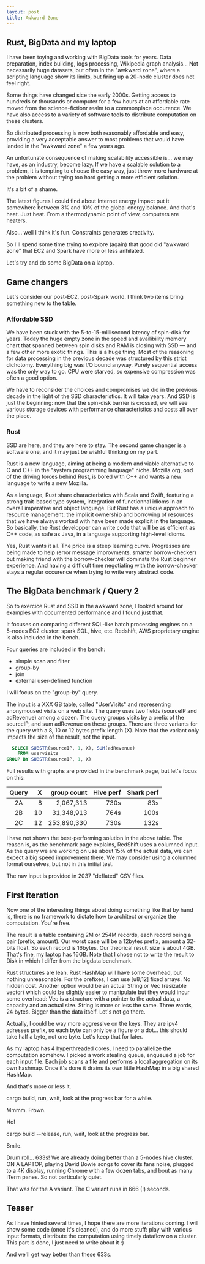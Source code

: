 ```yaml
---
layout: post
title: Awkward Zone
---
```


## Rust, BigData and my laptop

I have been toying and working with BigData tools for years. Data preparation,
index building, logs processing, Wikipedia graph analysis... 
Not necessarily huge
datasets, but often in the "awkward zone", where a scripting language show its
limits, but firing up a 20-node cluster does not feel right.

Some things have changed sice the early 2000s. Getting access to hundreds or
thousands or computer for a few hours at an affordable rate moved from
the science-fictionr realm to a commonplace occurence. We have also access to 
a variety of software tools to distribute computation on these clusters.

So distributed processing is now both reasonably affordable and easy, providing
a very acceptable answer to most problems that would have landed in the
"awkward zone" a few years ago.

An unfortunate consequence of making scalability accessible is... we may have,
as an industry, become lazy. If we have a scalable solution to a problem, it is
tempting to choose the easy way, just throw more hardware at the problem 
without trying too hard getting a more efficient solution.

It's a bit of a shame.

The latest figures I could find about Internet energy impact put it somewhere
between 3% and 10% of the global energy balance. And that's heat. Just heat.
From a thermodynamic point of view, computers are heaters.

Also... well I think it's fun. Constraints generates creativity.

So I'll spend some time trying to explore (again) that good old "awkward zone" 
that EC2 and Spark have more or less anhilated.

Let's try and do some BigData on a laptop.

## Game changers

Let's consider our post-EC2, post-Spark world. I think two items bring
something new to the table.

### Affordable SSD

We have been stuck with the 5-to-15-millisecond latency of spin-disk for years.
Today the huge empty zone in the speed and availibility memory chart that 
spanned between spin disks and RAM is closing with SSD — and a few other more
exotic things. This is a huge thing. Most of the reasoning for data processing
in the previous decade was structured by this strict dichotomy. Everything big
was I/O bound anyway. Purely sequential access was the only way to go. CPU were
starved, so expensive compression was often a good option.

We have to reconsider the choices and compromises we did in the previous decade
in the light of the SSD characteristics. It will take years. And SSD is just
the beginning: now that the spin-disk barrier is crossed, we will see
various storage devices with performance characteristics and costs all over
the place.

### Rust

SSD are here, and they are here to stay. The second game changer is a software
one, and it may just be wishful thinking on my part.

Rust is a new language, aiming at being a modern and viable alternative to 
C and C++ in the "system programming language" niche. Mozilla.org, ond of the
driving forces behind Rust, is bored with C++ and wants a new language to
write a new Mozilla.

As a language, Rust share characteristics with Scala and Swift, featuring a 
strong trait-based type system, integration of functionnal idioms in an overall
imperative and object language. But Rust has a unique approach to resource
management: the implicit ownership and borrowing of resources that we have 
always worked with have been made explicit in the language. So basically, the
Rust developper can write code that will be as efficient as C++ code, as 
safe as Java, in a language supporting high-level idioms.

Yes, Rust wants it all. The price is a steep learning curve. Progresses 
are being
made to help (error message improvments, smarter borrow-checker) but
making friend with the borrow-checker will dominate the Rust beginner
experience. And having a difficult time negotiating with the borrow-checker
stays a regular occurence when trying to write very abstract code.


## The BigData benchmark / Query 2

So to exercice Rust and SSD in the awkward zone, I looked around for
examples with documented performance and I found 
[just that](https://amplab.cs.berkeley.edu/benchmark/).

It focuses on comparing different SQL-like batch processing engines on a 
5-nodes EC2 cluster: spark SQL, hive, etc. Redshift, AWS proprietary
engine is also included in the bench.

Four queries are included in the bench:
- simple scan and filter
- group-by
- join
- external user-defined function

I will focus on the "group-by" query.

The input is a XXX GB table, called "UserVisits" and representing anonymoused 
visits on a web site. The query uses two fields (sourceIP and adRevenue) among
a dozen. The query groups visits by a prefix of the sourceIP, and sum
adRevenue on these groups. There are three variants for the query with a 
8, 10 or 12 bytes prefix length (X). Note that the variant only impacts the
size of the result, not the input.

```SQL
  SELECT SUBSTR(sourceIP, 1, X), SUM(adRevenue)
    FROM uservisits 
GROUP BY SUBSTR(sourceIP, 1, X)
```

Full results with graphs are provided in the benchmark page, but let's focus
on this:

| Query   |  X | group count | Hive perf | Shark perf |
|:-------:|---:|------------:|----------:|-----------:|
|   2A    |   8|   2,067,313 |      730s |        83s |
|   2B    |  10|  31,348,913 |      764s |       100s |
|   2C    |  12| 253,890,330 |      730s |       132s |

I have not shown the best-performing solution in the above table. The reason
is, as the benchmark page explains, RedShift uses a columned input. As the
query we are working on use about 15% of the actual data, we can expect a big
speed improvement there. We may consider using a columned format ourselves,
but not in this initial test.

The raw input is provided in 2037 "deflated" CSV files.

## First iteration

Now one of the interesting things about doing something like that by hand
is, there is no framework to dictate how to architect or organize the
computation. You're free.

The result is a table containing 2M or 254M records, each record being 
a pair (prefix, amount). Our worst case will be a 12bytes prefix, amount a
32-bits float. So each record is 16bytes. Our theorical result size is
about 4GB. That's fine, my laptop has 16GB. Note that I chose not to write
the result to Disk in which I differ from the bigdata benchmark.

Rust structures are lean. Rust HashMap will have some overhead, but nothing
unreasonable. For the prefixes, I can use [u8;12] fixed arrays. No hidden 
cost. Another option would be an actual String or Vec 
(resizable vector) which could be slightly easier to manipulate but they
would incur some overhead: Vec is a structure with a pointer to the actual
data, a capacity and an actual size. String is more or less the same. Three 
words, 24 bytes. Bigger than the data itself. Let's not go there.

Actually, I could be way more aggressive on the keys. They are ipv4 adresses
prefix, 
so each byte can only be a figure or a dot... this should take half a byte,
not one byte. Let's keep that for later.

As my laptop has 4 hyperthreaded cores, I need to parallelize the computation
somehow. I picked a work stealing queue, enqueued a job for each input file.
Each job scans a file and performs a local aggregation on its own hashmap.
Once it's done it drains its own little HashMap in a big shared HashMap.

And that's more or less it.

cargo build, run, wait, look at the progress bar for a while.

Mmmm. Frown.

Ho!

cargo build --release, run, wait, look at the progress bar.

Smile.

Drum roll... 633s! We are already doing better than a 5-nodes hive cluster.
ON A LAPTOP, playing David Bowie songs to cover its fans noise,
plugged to a 4K display, running Chrome with a few dozen tabs,
and bout as many iTerm panes. So not particularly quiet.

That was for the A variant. The C variant runs in 666 (!) seconds.

## Teaser

As I have hinted several times, I hope there are more iterations coming. 
I will show some code (once it's cleaned), and do more stuff: play with
various input formats, distribute the computation using timely dataflow
on a cluster. This part is done, I just need to write about it :)

And we'll get way better than these 633s.
